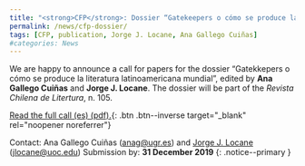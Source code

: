```yaml
---
title: "<strong>CFP</strong>: Dossier “Gatekeepers o cómo se produce la literatura latinoamericana mundial”"
permalink: /news/cfp-dossier/
tags: [CFP, publication, Jorge J. Locane, Ana Gallego Cuiñas]
#categories: News
---
```

We are happy to announce a call for papers for the dossier “Gatekkepers o cómo se produce la literatura latinoamericana mundial”, edited by **Ana Gallego Cuiñas** and **Jorge J. Locane**. The dossier will be part of the *Revista Chilena de Litertura*, n. 105.

[Read the full call (es) (pdf).](/assets/docs/cfp-dossier.pdf){: .btn .btn--inverse target="\_blank" rel="noopener noreferrer"}

Contact: Ana Gallego Cuiñas (anag@ugr.es) and [Jorge J. Locane](/team/researchers/jorge-locane/) (jlocane@uoc.edu)
Submission by: **31 December 2019**
{: .notice--primary }
